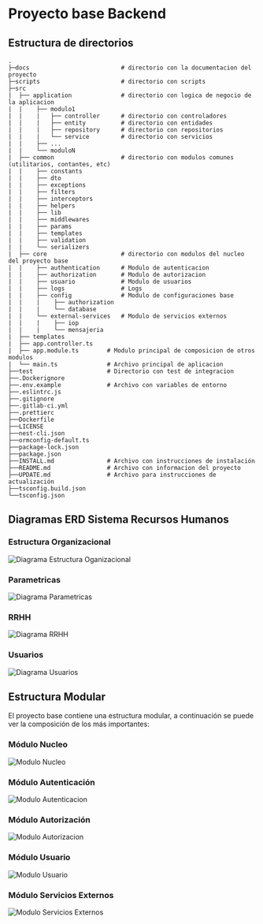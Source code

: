 # Proyecto base Backend

## Estructura de directorios

```
.
├─docs                          # directorio con la documentacion del proyecto
├─scripts                       # directorio con scripts
├─src
|  ├── application              # directorio con logica de negocio de la aplicacion
|  |    ├── modulo1
|  |    |   ├── controller      # directorio con controladores
|  |    |   ├── entity          # directorio con entidades
|  |    |   ├── repository      # directorio con repositorios
|  |    |   └── service         # directorio con servicios
|  |    ├── ...
|  |    └── moduloN
|  ├── common                   # directorio con modulos comunes (utilitarios, contantes, etc)
|  |    ├── constants
|  |    ├── dto
|  |    ├── exceptions
|  |    ├── filters
|  |    ├── interceptors
|  |    ├── helpers
|  |    ├── lib
|  |    ├── middlewares
|  |    ├── params
|  |    ├── templates
|  |    ├── validation
|  |    └── serializers
|  ├── core                     # directorio con modulos del nucleo del proyecto base
|  |    ├── authentication      # Modulo de autenticacion
|  |    ├── authorization       # Modulo de autorizacion
|  |    ├── usuario             # Modulo de usuarios
|  |    ├── logs                # Logs
|  |    ├── config              # Modulo de configuraciones base
|  |    |    ├── authorization
|  |    |    └── database
|  |    └── external-services   # Modulo de servicios externos
|  |    |    ├── iop
|  |    |    └── mensajeria
|  ├── templates
|  ├── app.controller.ts
|  ├── app.module.ts        # Modulo principal de composicion de otros modulos
|  └── main.ts              # Archivo principal de aplicacion
├──test                     # Directorio con test de integracion
├──.Dockerignore
├──.env.example             # Archivo con variables de entorno
├──.eslintrc.js
├──.gitignore
├──.gitlab-ci.yml
├──.prettierc
├──Dockerfile
├──LICENSE
├──nest-cli.json
├──ormconfig-default.ts
├──package-lock.json
├──package.json
├──INSTALL.md               # Archivo con instrucciones de instalación
├──README.md                # Archivo con informacion del proyecto
├──UPDATE.md                # Archivo para instrucciones de actualización
├──tsconfig.build.json
└──tsconfig.json

```

## Diagramas ERD Sistema Recursos Humanos

### Estructura Organizacional

![Diagrama Estructura Oganizacional](imagenes/estructura_organizacional.png 'Diagrama')

### Parametricas

![Diagrama Parametricas](imagenes/parametricas.png 'Diagrama')

### RRHH

![Diagrama RRHH](imagenes/rrhh.png 'Diagrama')

### Usuarios

![Diagrama Usuarios](imagenes/usuarios.png 'Diagrama')

## Estructura Modular

El proyecto base contiene una estructura modular, a continuación se puede ver la composición de los más importantes:

### Módulo Nucleo

![Modulo Nucleo](imagenes/modulo-nucleo.png 'Diagrama')

### Módulo Autenticación

![Modulo Autenticacion](imagenes/modulo-autenticacion.png 'Diagrama')

### Módulo Autorización

![Modulo Autorizacion](imagenes/modulo-autorizacion.png 'Diagrama')

### Módulo Usuario

![Modulo Usuario](imagenes/modulo-usuario.png 'Diagrama')

### Módulo Servicios Externos

![Modulo Servicios Externos](imagenes/modulo-external.png 'Diagrama')
